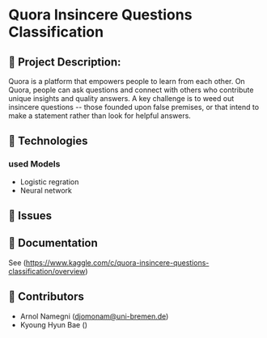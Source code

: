 # Quora Insincere Questions Classification

## :pencil: Project Description:

Quora is a platform that empowers people to learn from each other. On Quora, people can ask questions and connect with others who contribute unique insights and quality answers.
A key challenge is to weed out insincere questions -- those founded upon false premises, or that intend to make a statement rather than look for helpful answers.


## :bookmark: Technologies

###  used Models 

- Logistic regration
- Neural network


## :bug: Issues


## :pencil: Documentation 

See (https://www.kaggle.com/c/quora-insincere-questions-classification/overview)

## :construction_worker: Contributors 

- Arnol Namegni (djomonam@uni-bremen.de) 
- Kyoung Hyun Bae ()

